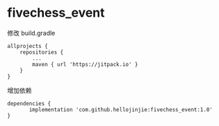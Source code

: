 # fivechess_event

修改 build.gradle

```
allprojects {
	repositories {
		...
		maven { url 'https://jitpack.io' }
	}
}
```
增加依赖
```
dependencies {
       implementation 'com.github.hellojinjie:fivechess_event:1.0'
}
```
